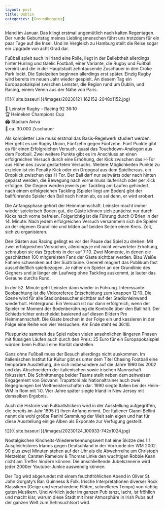 ```yaml
---
layout: post
title: Dublin
categories: [Groundhopping]
---
```


Irland im Januar. Das klingt erstmal ungemütlich nach kalten Regentagen. Der runde Geburtstag meines Lieblingsmenschen führt uns trotzdem für ein paar Tage auf die Insel. Und im Vergleich zu Hamburg stellt die Reise sogar ein Upgrade von acht Grad dar.

Fußball spielt auch in Irland eine Rolle, liegt in der Beliebtheit allerdings hinter Hurling und Gaelic Football, einer Variante, die Rugby und Fußball vereint und die in der Hauptstadt zehntausende Zuschauer in den Croke Park lockt. Die Spielzeiten beginnen allerdings erst später. Einzig Rugby wird bereits im neuen Jahr wieder gespielt. An diesem Tag ein Europapokalspiel zwischen Leinster, die Region rund um Dublin, und Racing, einem Verein aus der Nähe von Paris.

![]({{ site.baseurl }}/images/20230121_162152-2048x1152.jpg)

🏉 Leinster Rugby – Racing 92 36:10  
🏆 Heineken Champions Cup  
🏟 Stadium Aviva  
🥁 ca. 30.000 Zuschauer  

Als kompletter Laie muss erstmal das Basis-Regelwerk studiert werden. Hier geht es um Rugby Union, Fünfzehn gegen Fünfzehn. Fünf Punkte gibt es für einen Erfolgreichen Versuch, quasi das Touchdown-Analogon aus dem Football. Zwei weitere Punkte gibt es im Anschluss an einen erfolgreichen Versuch durch eine Erhöhung, der Kick zwischen das H-Tor aus Höhe des zuvor gestarteten Versuchs. Weitere Möglichkeiten Punkte zu erzielen ist ein Penalty Kick oder ein Dropgoal aus dem Spielheraus, ein Dropkick zwischen das H-Tor. Der Ball darf nur seitwärts oder nach hinten gepasst werden, die Bewegung nach vorne muss läuferisch oder per Kick erfolgen. Die Gegner werden jeweils per Tackling am Laufen gehindert, nach einem erfolgreichen Tackling (Spieler liegt am Boden) gibt der ballführende Spieler den Ball nach hinten ab, es sei denn, er wird erobert.  

Die Anfangsphase gehört der Heimmannschaft. Leinster macht immer wieder spielerisch Boden gut, die Gäste können sich zunächst nur durch Kicks nach vorne befreien. Folgerichtig ist die Führung durch O‘Brien in der 14. Minute. Nach jedem erfolgreichen Versuch versammeln sich die Spieler an der eigenen Grundlinie und bilden auf beiden Seiten einen Kreis. Zeit, sich zu organisieren.

Den Gästen aus Racing gelingt es vor der Pause das Spiel zu drehen. Mit zwei erfolgreichen Versuchen, allerdings je mit nicht verwerteter Erhöhung, schrauben sie das Ergebnis in der auf 7:10. Zwei Momente, in denen die geschätzten 100 mitgereisten Fans der Gäste sichtbar werden. Blau Weiße Fahnen schwenken auf der Südtribüne. Generell reagiert das Publikum fast ausschließlich spielbezogen. Je näher ein Spieler an der Grundlinie des Gegners und je länger ein Laufweg ohne Tackling auskommt, je lauter das Geraune durchs Rund.

In der 52. Minute geht Leinster dann wieder in Führung. Interessante Beobachtung ist die Videoreferee Entscheidung zum knappen 12:10. Die Szene wird für alle Stadionbesucher sichtbar auf der Stadionleinwand wiederholt. Hintergrund: Ein Versuch ist nur dann erfolgreich, wenn der Spieler im Moment der Bodenberührung die Kontrolle über den Ball hält. Der Schiedsrichter entscheidet basierend auf diesen Bildern Pro Heimmannschaft. Die Gäste brechen in der Folge ein und kassieren in der Folge eine Reihe von vier Versuchen. Am Ende steht es 36:10.

Pluspunkte sammelt das Spiel neben vielen ansehnlichen längeren Phasen mit flüssigen Läufen auch durch den Preis: 25 Euro für ein Europapokalspiel würden beim Fußball eine Rarität darstellen.

Ganz ohne Fußball muss der Besuch allerdings nicht auskommen. Im italienischen Institut für Kultur gibt es unter dem Titel Chasing Football eine temporäre Ausstellung, die sich insbesondere auf die Jahre 1990 bis 2002 und das Abschneidern der italienischen sowie irischen Mannschaft fokussiert. Die Schnittmenge beider Teams stellt neben dem zeitweisen Engagement von Giovanni Trapattoni als Nationaltrainer auch zwei Begegnungen bei Weltmeisterschaften dar. 1990 siegte Italien bei der Heim-WM in Rom mit 1:0. Vier Jahre später siegte Irland in New Jersey mit demselben Ergebnis.

Auch die Historie von Fußballstickern wird in der Ausstellung aufgegriffen, die bereits im Jahr 1895 (!) ihren Anfang nimmt. Der Italiener Gianni Bellini nennt die wohl größte Panini Sammlung der Welt sein eigen und hat für diese Ausstellung einige Alben als Exponate zur Verfügung gestellt. 

![]({{ site.baseurl }}/images/20230124_100933-742x1024.jpg)

Nostalgischen Kindheits-Wiedererkennungswert hat eine Skizze des 1:1 Ausgleichstores Irlands gegen Deutschland in der Vorrunde der WM 2002. 90 plus zwei Minuten stehen auf der Uhr als die Abwehrreihe um Christoph Metzelder, Carsten Ramelow & Thomas Linke den wuchtigen Robbie Kean nicht am Treffer hindern können. Die anschließende Jubelszenerie wird jeder 2000er Youtube-Junkie auswendig können.

Der Tag wird abgerundet mit einem feuchtfröhlichen Abend in Oliver St. John Gorgaty’s Bar. Guinness & Folk. Irische Interpretationen diverser Rock Klassikern (Geige und verschiedene Flöten, schnelleres Tempo) von richtig guten Musikern. Und wirklich jeder im ganzen Pub tanzt, lacht, ist fröhlich und macht klar, warum diese Stadt mit ihrer Atmosphäre in Irish Pubs auf der ganzen Welt zum Sehnsuchtsort wird.

